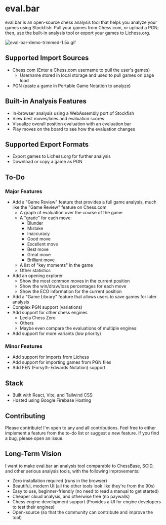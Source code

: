 # eval.bar

eval.bar is an open-source chess analysis tool that helps you analyze your games using Stockfish. Pull your games from Chess.com, or upload a PGN; then, use the built-in analysis tool or export your games to Lichess.org.

![eval-bar-demo-trimmed-1.5x.gif](public%2Feval-bar-demo-trimmed-1.5x.gif)

## Supported Import Sources
- Chess.com (Enter a Chess.com username to pull the user's games)
    - Username stored in local storage and used to pull games on page load
- PGN (paste a game in Portable Game Notation to analyze)

## Built-in Analysis Features
- In-browser analysis using a WebAssembly port of Stockfish
- View best moves/lines and evaluation scores
- Visualize overall position evaluation with an evaluation bar
- Play moves on the board to see how the evaluation changes

## Supported Export Formats
- Export games to Lichess.org for further analysis
- Download or copy a game as PGN

## To-Do

### Major Features
- Add a "Game Review" feature that provides a full game analysis, much like the "Game Review" feature on Chess.com
  - A graph of evaluation over the course of the game
  - A "grade" for each move:
    - Blunder
    - Mistake
    - Inaccuracy
    - Good move
    - Excellent move
    - Best move
    - Great move
    - Brilliant move
  - A list of "key moments" in the game
  - Other statistics
- Add an opening explorer
  - Show the most common moves in the current position
  - Show the win/draw/loss percentages for each move
  - Show the ECO information for the current position
- Add a "Game Library" feature that allows users to save games for later analysis
- Complex PGN support (variations)
- Add support for other chess engines
    - Leela Chess Zero
    - Others
    - Maybe even compare the evaluations of multiple engines
- Add support for more variants (low priority)

### Minor Features
- Add support for imports from Lichess
- Add support for importing games from PGN files
- Add FEN (Forsyth-Edwards Notation) support

## Stack
- Built with React, Vite, and Tailwind CSS
- Hosted using Google Firebase Hosting

## Contributing
Please contribute! I'm open to any and all contributions. Feel free to either implement a feature from the to-do list or suggest a new feature. If you find a bug, please open an issue.

## Long-Term Vision
I want to make eval.bar an analysis tool comparable to ChessBase, SCID, and other serious analysis tools, with the following improvements:
- Zero installation required (runs in the browser)
- Beautiful, modern UI (all the other tools look like they're from the 90s)
- Easy to use, beginner-friendly (no need to read a manual to get started)
- Cheaper cloud analysis, and otherwise free (no paywalls)
- Chess engine development support (Provides a UI for engine developers to test their engines)
- Open-source (so that the community can contribute and improve the tool)